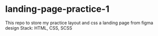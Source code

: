 # landing-page-practice-1
This repo to store my practice layout and css a landing page from figma design
Stack: HTML, CSS, SCSS
